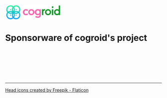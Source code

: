 [![cogroid.com](https://github.com/cogroid/resources/raw/main/images/banner/cogroid-48.png)](https://cogroid.com)

# Sponsorware of cogroid's project

```







```

---
[Head icons created by Freepik - Flaticon](https://www.flaticon.com/free-icons/head)
